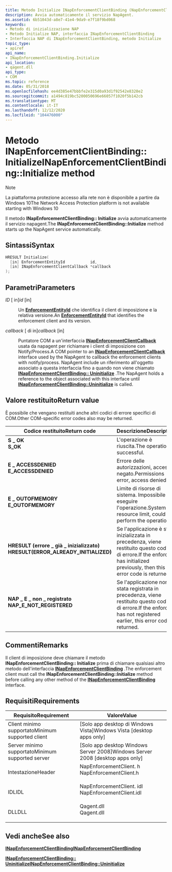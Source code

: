 ```yaml
---
title: Metodo Initialize INapEnforcementClientBinding (NapEnforcementClient. h)
description: Avvia automaticamente il servizio NapAgent.
ms.assetid: 6b51043d-a8e7-41e4-9da9-e7f18f9bd068
keywords:
- Metodo di inizializzazione NAP
- Metodo Initialize NAP, interfaccia INapEnforcementClientBinding
- Interfaccia NAP di INapEnforcementClientBinding, metodo Initialize
topic_type:
- apiref
api_name:
- INapEnforcementClientBinding.Initialize
api_location:
- qagent.dll
api_type:
- COM
ms.topic: reference
ms.date: 05/31/2018
ms.openlocfilehash: ee4d385e47bbbfe2e315d0a93d1f92542e8328e2
ms.sourcegitcommit: a1494c819bc5200050696e66057f1020f5b142cb
ms.translationtype: MT
ms.contentlocale: it-IT
ms.lasthandoff: 12/12/2020
ms.locfileid: "104476000"
---
```

# <a name="inapenforcementclientbindinginitialize-method"></a><span data-ttu-id="8be97-106">Metodo INapEnforcementClientBinding:: Initialize</span><span class="sxs-lookup"><span data-stu-id="8be97-106">INapEnforcementClientBinding::Initialize method</span></span>

> [!Note]  
> <span data-ttu-id="8be97-107">La piattaforma protezione accesso alla rete non è disponibile a partire da Windows 10</span><span class="sxs-lookup"><span data-stu-id="8be97-107">The Network Access Protection platform is not available starting with Windows 10</span></span>

 

<span data-ttu-id="8be97-108">Il metodo **INapEnforcementClientBinding:: Initialize** avvia automaticamente il servizio napagent.</span><span class="sxs-lookup"><span data-stu-id="8be97-108">The **INapEnforcementClientBinding::Initialize** method starts up the NapAgent service automatically.</span></span>

## <a name="syntax"></a><span data-ttu-id="8be97-109">Sintassi</span><span class="sxs-lookup"><span data-stu-id="8be97-109">Syntax</span></span>


```C++
HRESULT Initialize(
  [in] EnforcementEntityId           id,
  [in] INapEnforcementClientCallback *callback
);
```



## <a name="parameters"></a><span data-ttu-id="8be97-110">Parametri</span><span class="sxs-lookup"><span data-stu-id="8be97-110">Parameters</span></span>

<dl> <dt>

<span data-ttu-id="8be97-111">*ID* \[ in\]</span><span class="sxs-lookup"><span data-stu-id="8be97-111">*id* \[in\]</span></span>
</dt> <dd>

<span data-ttu-id="8be97-112">Un [**EnforcementEntityId**](nap-datatypes.md) che identifica il client di imposizione e la relativa versione.</span><span class="sxs-lookup"><span data-stu-id="8be97-112">An [**EnforcementEntityId**](nap-datatypes.md) that identifies the enforcement client and its version.</span></span>

</dd> <dt>

<span data-ttu-id="8be97-113">*callback* \[ di in\]</span><span class="sxs-lookup"><span data-stu-id="8be97-113">*callback* \[in\]</span></span>
</dt> <dd>

<span data-ttu-id="8be97-114">Puntatore COM a un'interfaccia [**INapEnforcementClientCallback**](inapenforcementclientcallback.md) usata da napagent per richiamare i client di imposizione con Notify/Process.</span><span class="sxs-lookup"><span data-stu-id="8be97-114">A COM pointer to an [**INapEnforcementClientCallback**](inapenforcementclientcallback.md) interface used by the NapAgent to callback the enforcement clients with notify/process.</span></span> <span data-ttu-id="8be97-115">NapAgent include un riferimento all'oggetto associato a questa interfaccia fino a quando non viene chiamato [**INapEnforcementClientBinding:: Uninitialize**](inapenforcementclientbinding-uninitialize-method.md) .</span><span class="sxs-lookup"><span data-stu-id="8be97-115">The NapAgent holds a reference to the object associated with this interface until [**INapEnforcementClientBinding::Uninitialize**](inapenforcementclientbinding-uninitialize-method.md) is called.</span></span>

</dd> </dl>

## <a name="return-value"></a><span data-ttu-id="8be97-116">Valore restituito</span><span class="sxs-lookup"><span data-stu-id="8be97-116">Return value</span></span>

<span data-ttu-id="8be97-117">È possibile che vengano restituiti anche altri codici di errore specifici di COM.</span><span class="sxs-lookup"><span data-stu-id="8be97-117">Other COM-specific error codes also may be returned.</span></span>



| <span data-ttu-id="8be97-118">Codice restituito</span><span class="sxs-lookup"><span data-stu-id="8be97-118">Return code</span></span>                                                                                                         | <span data-ttu-id="8be97-119">Descrizione</span><span class="sxs-lookup"><span data-stu-id="8be97-119">Description</span></span>                                                                              |
|---------------------------------------------------------------------------------------------------------------------|------------------------------------------------------------------------------------------|
| <dl> <span data-ttu-id="8be97-120"><dt>**S \_ OK**</dt></span><span class="sxs-lookup"><span data-stu-id="8be97-120"><dt>**S\_OK** </dt></span></span> </dl>                               | <span data-ttu-id="8be97-121">L'operazione è riuscita.</span><span class="sxs-lookup"><span data-stu-id="8be97-121">The operation is successful.</span></span><br/>                                                  |
| <dl> <span data-ttu-id="8be97-122"><dt>**E \_ ACCESSDENIED**</dt></span><span class="sxs-lookup"><span data-stu-id="8be97-122"><dt>**E\_ACCESSDENIED** </dt></span></span> </dl>                     | <span data-ttu-id="8be97-123">Errore delle autorizzazioni, accesso negato.</span><span class="sxs-lookup"><span data-stu-id="8be97-123">Permissions error, access denied.</span></span><br/>                                             |
| <dl> <span data-ttu-id="8be97-124"><dt>**E \_ OUTOFMEMORY**</dt></span><span class="sxs-lookup"><span data-stu-id="8be97-124"><dt>**E\_OUTOFMEMORY** </dt></span></span> </dl>                      | <span data-ttu-id="8be97-125">Limite di risorse di sistema. Impossibile eseguire l'operazione.</span><span class="sxs-lookup"><span data-stu-id="8be97-125">System resource limit, could not perform the operation.</span></span><br/>                       |
| <dl> <span data-ttu-id="8be97-126"><dt>**HRESULT (errore \_ già \_ inizializzato)**</dt></span><span class="sxs-lookup"><span data-stu-id="8be97-126"><dt>**HRESULT(ERROR\_ALREADY\_INITIALIZED)**</dt></span></span> </dl> | <span data-ttu-id="8be97-127">Se l'applicazione è stata inizializzata in precedenza, viene restituito questo codice di errore.</span><span class="sxs-lookup"><span data-stu-id="8be97-127">If the enforcer has initialized previously, then this error code is returned.</span></span><br/> |
| <dl> <span data-ttu-id="8be97-128"><dt>**NAP \_ E \_ non \_ registrato**</dt></span><span class="sxs-lookup"><span data-stu-id="8be97-128"><dt>**NAP\_E\_NOT\_REGISTERED**</dt></span></span> </dl>              | <span data-ttu-id="8be97-129">Se l'applicazione non è stata registrata in precedenza, viene restituito questo codice di errore.</span><span class="sxs-lookup"><span data-stu-id="8be97-129">If the enforcer has not registered earlier, this error code is returned.</span></span><br/>      |



 

## <a name="remarks"></a><span data-ttu-id="8be97-130">Commenti</span><span class="sxs-lookup"><span data-stu-id="8be97-130">Remarks</span></span>

<span data-ttu-id="8be97-131">Il client di imposizione deve chiamare il metodo **INapEnforcementClientBinding:: Initialize** prima di chiamare qualsiasi altro metodo dell'interfaccia [**INapEnforcementClientBinding**](inapenforcementclientbinding.md) .</span><span class="sxs-lookup"><span data-stu-id="8be97-131">The enforcement client must call the **INapEnforcementClientBinding::Initialize** method before calling any other method of the [**INapEnforcementClientBinding**](inapenforcementclientbinding.md) interface.</span></span>

## <a name="requirements"></a><span data-ttu-id="8be97-132">Requisiti</span><span class="sxs-lookup"><span data-stu-id="8be97-132">Requirements</span></span>



| <span data-ttu-id="8be97-133">Requisito</span><span class="sxs-lookup"><span data-stu-id="8be97-133">Requirement</span></span> | <span data-ttu-id="8be97-134">Valore</span><span class="sxs-lookup"><span data-stu-id="8be97-134">Value</span></span> |
|-------------------------------------|-----------------------------------------------------------------------------------------------------|
| <span data-ttu-id="8be97-135">Client minimo supportato</span><span class="sxs-lookup"><span data-stu-id="8be97-135">Minimum supported client</span></span><br/> | <span data-ttu-id="8be97-136">\[Solo app desktop di Windows Vista\]</span><span class="sxs-lookup"><span data-stu-id="8be97-136">Windows Vista \[desktop apps only\]</span></span><br/>                                                      |
| <span data-ttu-id="8be97-137">Server minimo supportato</span><span class="sxs-lookup"><span data-stu-id="8be97-137">Minimum supported server</span></span><br/> | <span data-ttu-id="8be97-138">\[Solo app desktop Windows Server 2008\]</span><span class="sxs-lookup"><span data-stu-id="8be97-138">Windows Server 2008 \[desktop apps only\]</span></span><br/>                                                |
| <span data-ttu-id="8be97-139">Intestazione</span><span class="sxs-lookup"><span data-stu-id="8be97-139">Header</span></span><br/>                   | <dl> <span data-ttu-id="8be97-140"><dt>NapEnforcementClient. h</dt></span><span class="sxs-lookup"><span data-stu-id="8be97-140"><dt>NapEnforcementClient.h</dt></span></span> </dl>   |
| <span data-ttu-id="8be97-141">IDL</span><span class="sxs-lookup"><span data-stu-id="8be97-141">IDL</span></span><br/>                      | <dl> <span data-ttu-id="8be97-142"><dt>NapEnforcementClient. idl</dt></span><span class="sxs-lookup"><span data-stu-id="8be97-142"><dt>NapEnforcementClient.idl</dt></span></span> </dl> |
| <span data-ttu-id="8be97-143">DLL</span><span class="sxs-lookup"><span data-stu-id="8be97-143">DLL</span></span><br/>                      | <dl> <span data-ttu-id="8be97-144"><dt>Qagent.dll</dt></span><span class="sxs-lookup"><span data-stu-id="8be97-144"><dt>Qagent.dll</dt></span></span> </dl>               |



## <a name="see-also"></a><span data-ttu-id="8be97-145">Vedi anche</span><span class="sxs-lookup"><span data-stu-id="8be97-145">See also</span></span>

<dl> <span data-ttu-id="8be97-146"><dt>


</dt> <dt></span><span class="sxs-lookup"><span data-stu-id="8be97-146"><dt>


</dt> <dt></span></span>

[<span data-ttu-id="8be97-147">**INapEnforcementClientBinding**</span><span class="sxs-lookup"><span data-stu-id="8be97-147">**INapEnforcementClientBinding**</span></span>](inapenforcementclientbinding.md)
</dt> <dt>

[<span data-ttu-id="8be97-148">**INapEnforcementClientBinding:: Uninitialize**</span><span class="sxs-lookup"><span data-stu-id="8be97-148">**INapEnforcementClientBinding::Uninitialize**</span></span>](inapenforcementclientbinding-uninitialize-method.md)
</dt> </dl>

 

 





